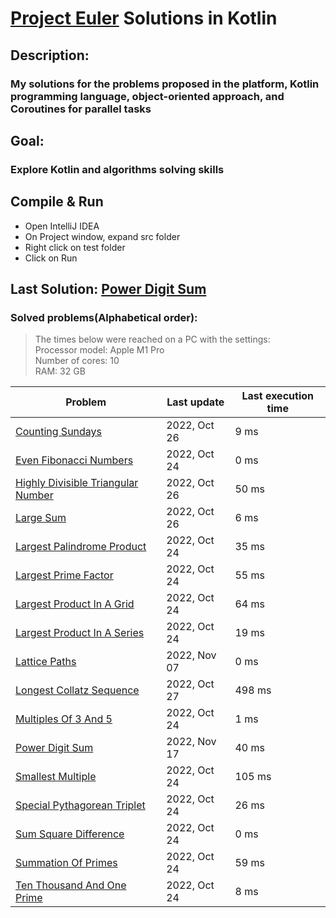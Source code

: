 # [Project Euler](https://projecteuler.net) Solutions in Kotlin

## Description:
### My solutions for the problems proposed in the platform, Kotlin programming language, object-oriented approach, and Coroutines for parallel tasks

## Goal:
### Explore Kotlin and algorithms solving skills

## Compile & Run
- Open IntelliJ IDEA
- On Project window, expand src folder
- Right click on test folder
- Click on Run

## Last Solution: [Power Digit Sum](src/main/kotlin/PowerDigitSum.kt)

### Solved problems(Alphabetical order):

> The times below were reached on a PC with the settings: <br/>
> Processor model: Apple M1 Pro<br/>
> Number of cores: 10<br/>
> RAM: 32 GB<br/>

| Problem                                                                                  | Last update  | Last execution time |
|------------------------------------------------------------------------------------------|--------------|---------------------|
| [Counting Sundays](src/main/kotlin/CountingSundays.kt)                                   | 2022, Oct 26 | 9 ms                |
| [Even Fibonacci Numbers](src/main/kotlin/EvenFibonacciNumbers.kt)                        | 2022, Oct 24 | 0 ms                |
| [Highly Divisible Triangular Number](src/main/kotlin/HighlyDivisibleTriangularNumber.kt) | 2022, Oct 26 | 50 ms               |
| [Large Sum](src/main/kotlin/LargeSum.kt)                                                 | 2022, Oct 26 | 6 ms                |
| [Largest Palindrome Product](src/main/kotlin/LargestPalindromeProduct.kt)                | 2022, Oct 24 | 35 ms               |
| [Largest Prime Factor](src/main/kotlin/LargestPrimeFactor.kt)                            | 2022, Oct 24 | 55 ms               |
| [Largest Product In A Grid](src/main/kotlin/LargestProductInAGrid.kt)                    | 2022, Oct 24 | 64 ms               |
| [Largest Product In A Series](src/main/kotlin/LargestProductInASeries.kt)                | 2022, Oct 24 | 19 ms               |
| [Lattice Paths](src/main/kotlin/LatticePaths.kt)                                         | 2022, Nov 07 | 0 ms                |
| [Longest Collatz Sequence](src/main/kotlin/LongestCollatzSequence.kt)                    | 2022, Oct 27 | 498 ms              |
| [Multiples Of 3 And 5](src/main/kotlin/MultiplesOf3And5.kt)                              | 2022, Oct 24 | 1 ms                |
| [Power Digit Sum](src/main/kotlin/PowerDigitSum.kt)                                      | 2022, Nov 17 | 40 ms               |
| [Smallest Multiple](src/main/kotlin/SmallestMultiple.kt)                                 | 2022, Oct 24 | 105 ms              |
| [Special Pythagorean Triplet](src/main/kotlin/SpecialPythagoreanTriplet.kt)              | 2022, Oct 24 | 26 ms               |
| [Sum Square Difference](src/main/kotlin/SumSquareDifference.kt)                          | 2022, Oct 24 | 0 ms                |
| [Summation Of Primes](src/main/kotlin/SummationOfPrimes.kt)                              | 2022, Oct 24 | 59 ms               |
| [Ten Thousand And One Prime](src/main/kotlin/TenThousandAndOnePrime.kt)                  | 2022, Oct 24 | 8 ms                |
